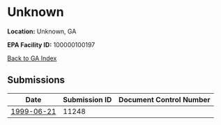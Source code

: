 # Unknown

**Location:** Unknown, GA

**EPA Facility ID:** 100000100197

[Back to GA Index](../../index.md)

## Submissions

| Date | Submission ID | Document Control Number |
|------|--------------|-------------------------|
| [1999-06-21](submissions/11248.md) | 11248 |  |
